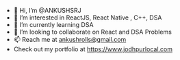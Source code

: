- 👋 Hi, I’m @ANKUSHSRJ
- 👀 I’m interested in  ReactJS, React Native , C++, DSA 
- 🌱 I’m currently learning DSA 
- 💞️ I’m looking to collaborate on React and DSA Problems
- 📫 Reach me at ankushrolls@gmail.com 
- Check out my portfolio at https://www.jodhpurlocal.com 
<!---
ANKUSHSRJ/ANKUSHSRJ is a ✨ special ✨ repository because its `README.md` (this file) appears on your GitHub profile.
You can click the Preview link to take a look at your changes.
--->
